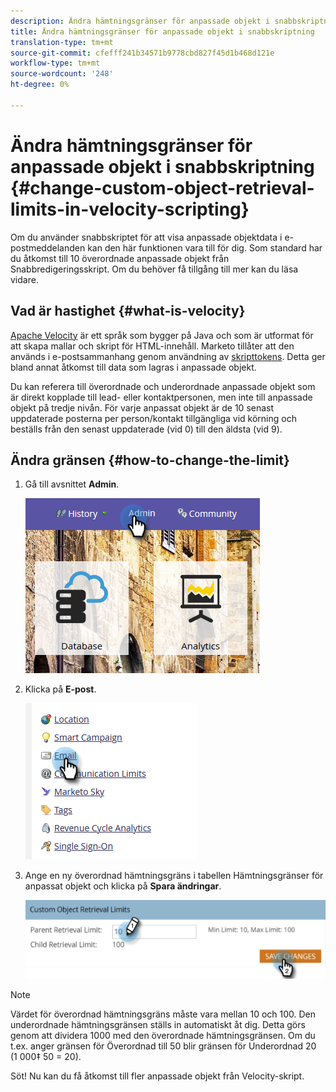 ```yaml
---
description: Ändra hämtningsgränser för anpassade objekt i snabbskriptning - Marketo Docs - Produktdokumentation
title: Ändra hämtningsgränser för anpassade objekt i snabbskriptning
translation-type: tm+mt
source-git-commit: cfefff241b34571b9778cbd827f45d1b468d121e
workflow-type: tm+mt
source-wordcount: '248'
ht-degree: 0%

---
```



# Ändra hämtningsgränser för anpassade objekt i snabbskriptning {#change-custom-object-retrieval-limits-in-velocity-scripting}

Om du använder snabbskriptet för att visa anpassade objektdata i e-postmeddelanden kan den här funktionen vara till för dig. Som standard har du åtkomst till 10 överordnade anpassade objekt från Snabbredigeringsskript. Om du behöver få tillgång till mer kan du läsa vidare.

## Vad är hastighet {#what-is-velocity}

[Apache Velocity](https://velocity.apache.org/) är ett språk som bygger på Java och som är utformat för att skapa mallar och skript för HTML-innehåll. Marketo tillåter att den används i e-postsammanhang genom användning av [skripttokens](/help/marketo/product-docs/email-marketing/general/using-tokens/create-an-email-script-token.md). Detta ger bland annat åtkomst till data som lagras i anpassade objekt.

Du kan referera till överordnade och underordnade anpassade objekt som är direkt kopplade till lead- eller kontaktpersonen, men inte till anpassade objekt på tredje nivån. För varje anpassat objekt är de 10 senast uppdaterade posterna per person/kontakt tillgängliga vid körning och beställs från den senast uppdaterade (vid 0) till den äldsta (vid 9).

## Ändra gränsen {#how-to-change-the-limit}

1. Gå till avsnittet **Admin**.

   ![](assets/change-custom-object-retrieval-limits-in-velocity-scripting-1.png)

1. Klicka på **E-post**.

   ![](assets/change-custom-object-retrieval-limits-in-velocity-scripting-2.png)

1. Ange en ny överordnad hämtningsgräns i tabellen Hämtningsgränser för anpassat objekt och klicka på **Spara ändringar**.

   ![](assets/change-custom-object-retrieval-limits-in-velocity-scripting-3.png)

>[!NOTE]
>
>Värdet för överordnad hämtningsgräns måste vara mellan 10 och 100. Den underordnade hämtningsgränsen ställs in automatiskt åt dig. Detta görs genom att dividera 1000 med den överordnade hämtningsgränsen. Om du t.ex. anger gränsen för Överordnad till 50 blir gränsen för Underordnad 20 (1 000‡ 50 = 20).

Söt! Nu kan du få åtkomst till fler anpassade objekt från Velocity-skript.
